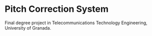 # Pitch Correction System
Final degree project in Telecommunications Technology Engineering, University of Granada.
